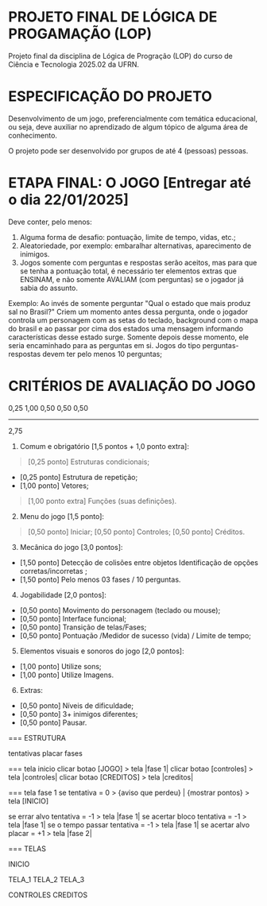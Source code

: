 # PROJETO FINAL DE LÓGICA DE PROGAMAÇÃO (LOP)

Projeto final da disciplina de Lógica de Progração (LOP) do curso de Ciência e Tecnologia 2025.02 da UFRN.

# ESPECIFICAÇÃO DO PROJETO

Desenvolvimento de um jogo, preferencialmente com temática 
educacional, ou seja, deve auxiliar no aprendizado de algum tópico de alguma 
área de conhecimento.  

O projeto pode ser desenvolvido por grupos de até 4 (pessoas) 
pessoas.  

# ETAPA FINAL: O JOGO [Entregar até o dia 22/01/2025] 

Deve conter, pelo menos: 

1. Alguma forma de desafio: pontuação, limite de tempo, vidas, etc.; 
2. Aleatoriedade, por exemplo: embaralhar alternativas, aparecimento de inimigos. 
3. Jogos somente com perguntas e respostas serão aceitos, mas para que se tenha a pontuação total, é necessário ter elementos extras que ENSINAM, e não somente AVALIAM (com perguntas) se o jogador já sabia do assunto.

Exemplo: Ao invés de somente perguntar "Qual o estado que mais produz sal no Brasil?" Criem um momento antes dessa pergunta, onde o jogador controla um personagem com as setas do teclado, background com o mapa do brasil e ao passar por cima dos estados uma mensagem informando características desse estado surge. Somente depois desse momento, ele seria encaminhado para as perguntas em si. Jogos do tipo perguntas-respostas devem ter pelo menos 10 perguntas;

# CRITÉRIOS DE AVALIAÇÃO DO JOGO 

0,25
1,00
0,50
0,50
0,50
- - - 
2,75

1. Comum e obrigatório [1,5 pontos + 1,0 ponto extra]: 
> [0,25 ponto] Estruturas condicionais;
- [0,25 ponto] Estrutura de repetição;
- [1,00 ponto] Vetores; 
> [1,00 ponto extra] Funções (suas definições). 

2. Menu do jogo [1,5 ponto]: 
> [0,50 ponto] Iniciar; 
> [0,50 ponto] Controles; 
> [0,50 ponto] Créditos. 

3. Mecânica do jogo [3,0 pontos]: 
- [1,50 ponto] Detecção de colisões entre objetos Identificação de opções corretas/incorretas ;
- [1,50 ponto] Pelo menos 03 fases / 10 perguntas. 

4. Jogabilidade [2,0 pontos]: 
- [0,50 ponto] Movimento do personagem (teclado ou mouse);
- [0,50 ponto] Interface funcional; 
- [0,50 ponto] Transição de telas/Fases;
- [0,50 ponto] Pontuação /Medidor de sucesso (vida) / Limite de tempo;

5. Elementos visuais e sonoros do jogo [2,0 pontos]: 
- [1,00 ponto] Utilize sons;
- [1,00 ponto] Utilize Imagens.

6. Extras: 
- [0,50 ponto] Níveis de dificuldade;
- [0,50 ponto] 3+ inimigos diferentes;
- [0,50 ponto] Pausar.

=== ESTRUTURA

tentativas
placar
fases

=== tela inicio
clicar botao [JOGO]      > tela |fase 1|
clicar botao [controles] > tela |controles|
clicar botao [CREDITOS]  > tela |creditos|

=== tela fase 1
se tentativa = 0
    > {aviso que perdeu} | {mostrar pontos}
    > tela [INICIO]

se errar alvo
    tentativa = -1
    > tela |fase 1|
se acertar bloco
    tentativa = -1
    > tela |fase 1|
se o tempo passar
    tentativa = -1
    > tela |fase 1|
se acertar alvo
    placar = +1
    > tela |fase 2|












=== TELAS

INICIO

TELA_1
TELA_2
TELA_3

CONTROLES
CREDITOS

